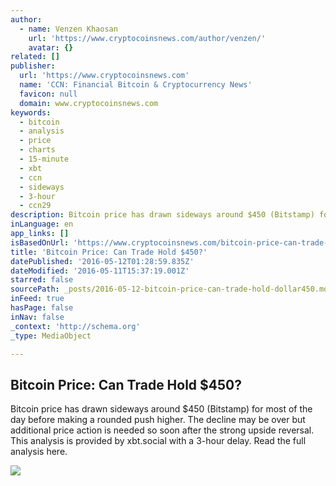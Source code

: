 ```yaml
---
author:
  - name: Venzen Khaosan
    url: 'https://www.cryptocoinsnews.com/author/venzen/'
    avatar: {}
related: []
publisher:
  url: 'https://www.cryptocoinsnews.com'
  name: 'CCN: Financial Bitcoin & Cryptocurrency News'
  favicon: null
  domain: www.cryptocoinsnews.com
keywords:
  - bitcoin
  - analysis
  - price
  - charts
  - 15-minute
  - xbt
  - ccn
  - sideways
  - 3-hour
  - ccn29
description: Bitcoin price has drawn sideways around $450 (Bitstamp) for most of the day before making a rounded push higher. The decline may be over but additional price action is needed so soon after the strong upside reversal. This analysis is provided by xbt.social with a 3-hour delay. Read the full analysis here.
inLanguage: en
app_links: []
isBasedOnUrl: 'https://www.cryptocoinsnews.com/bitcoin-price-can-trade-hold-450/'
title: 'Bitcoin Price: Can Trade Hold $450?'
datePublished: '2016-05-12T01:28:59.835Z'
dateModified: '2016-05-11T15:37:19.001Z'
starred: false
sourcePath: _posts/2016-05-12-bitcoin-price-can-trade-hold-dollar450.md
inFeed: true
hasPage: false
inNav: false
_context: 'http://schema.org'
_type: MediaObject

---
```

<article style=""><h1>Bitcoin Price: Can Trade Hold $450?</h1><p>Bitcoin price has drawn sideways around $450 (Bitstamp) for most of the day before making a rounded push higher. The decline may be over but additional price action is needed so soon after the strong upside reversal. This analysis is provided by xbt.social with a 3-hour delay. Read the full analysis here.</p><img src="https://www.cryptocoinsnews.com/wp-content/uploads/2016/05/Selection_20160511_003.png" /></article>